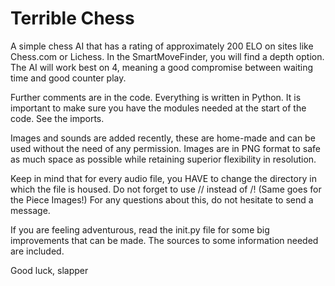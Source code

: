 # Terrible Chess

A simple chess AI that has a rating of approximately 200 ELO on sites like Chess.com or Lichess. 
In the SmartMoveFinder, you will find a depth option. The AI will work best on 4, meaning a good compromise between waiting time and good counter play. 

Further comments are in the code. Everything is written in Python. It is important to make sure you have the modules needed at the start of the code. 
See the imports. 

Images and sounds are added recently, these are home-made and can be used without the need of any permission. 
Images are in PNG format to safe as much space as possible while retaining superior flexibility in resolution. 

Keep in mind that for every audio file, you HAVE to change the directory in which the file is housed. Do not forget to use // instead of /!
(Same goes for the Piece Images!)
For any questions about this, do not hesitate to send a message. 

If you are feeling adventurous, read the init.py file for some big improvements that can be made. The sources to some information needed are included.

Good luck, 
slapper
